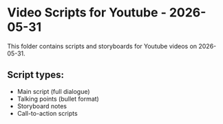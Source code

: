 # Video Scripts for Youtube - 2026-05-31

This folder contains scripts and storyboards for Youtube videos on 2026-05-31.

## Script types:
- Main script (full dialogue)
- Talking points (bullet format)
- Storyboard notes
- Call-to-action scripts
